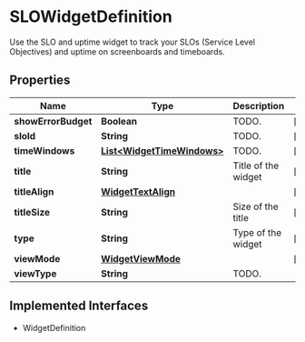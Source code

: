 

# SLOWidgetDefinition

Use the SLO and uptime widget to track your SLOs (Service Level Objectives) and uptime on screenboards and timeboards.
## Properties

Name | Type | Description | Notes
------------ | ------------- | ------------- | -------------
**showErrorBudget** | **Boolean** | TODO. |  [optional]
**sloId** | **String** | TODO. |  [optional]
**timeWindows** | [**List&lt;WidgetTimeWindows&gt;**](WidgetTimeWindows.md) | TODO. |  [optional]
**title** | **String** | Title of the widget |  [optional]
**titleAlign** | [**WidgetTextAlign**](WidgetTextAlign.md) |  |  [optional]
**titleSize** | **String** | Size of the title |  [optional]
**type** | **String** | Type of the widget |  [readonly]
**viewMode** | [**WidgetViewMode**](WidgetViewMode.md) |  |  [optional]
**viewType** | **String** | TODO. | 


## Implemented Interfaces

* WidgetDefinition


